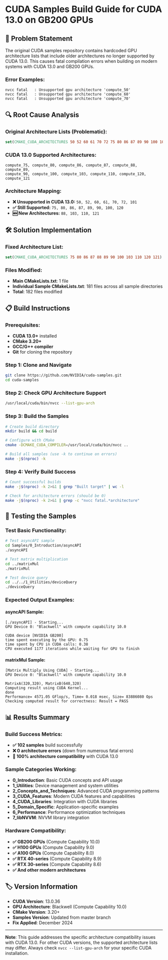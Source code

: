 # CUDA Samples Build Guide for CUDA 13.0 on GB200 GPUs

## 🚨 Problem Statement

The original CUDA samples repository contains hardcoded GPU architecture lists that include older architectures no longer supported by CUDA 13.0. This causes fatal compilation errors when building on modern systems with CUDA 13.0 and GB200 GPUs.

### Error Examples:
```
nvcc fatal   : Unsupported gpu architecture 'compute_50'
nvcc fatal   : Unsupported gpu architecture 'compute_60'
nvcc fatal   : Unsupported gpu architecture 'compute_70'
```

## 🔍 Root Cause Analysis

### Original Architecture Lists (Problematic):
```cmake
set(CMAKE_CUDA_ARCHITECTURES 50 52 60 61 70 72 75 80 86 87 89 90 100 101 120)
```

### CUDA 13.0 Supported Architectures:
```
compute_75, compute_80, compute_86, compute_87, compute_88, compute_89, 
compute_90, compute_100, compute_103, compute_110, compute_120, compute_121
```

### Architecture Mapping:
- **❌ Unsupported in CUDA 13.0:** `50, 52, 60, 61, 70, 72, 101`
- **✅ Still Supported:** `75, 80, 86, 87, 89, 90, 100, 120`
- **🆕 New Architectures:** `88, 103, 110, 121`

## 🛠️ Solution Implementation

### Fixed Architecture List:
```cmake
set(CMAKE_CUDA_ARCHITECTURES 75 80 86 87 88 89 90 100 103 110 120 121)
```

### Files Modified:
- **Main CMakeLists.txt**: 1 file
- **Individual Sample CMakeLists.txt**: 181 files across all sample directories
- **Total**: 182 files modified

## 📋 Build Instructions

### Prerequisites:
- **CUDA 13.0+** installed
- **CMake 3.20+**
- **GCC/G++ compiler**
- **Git** for cloning the repository

### Step 1: Clone and Navigate
```bash
git clone https://github.com/NVIDIA/cuda-samples.git
cd cuda-samples
```

### Step 2: Check GPU Architecture Support
```bash
/usr/local/cuda/bin/nvcc --list-gpu-arch
```

### Step 3: Build the Samples
```bash
# Create build directory
mkdir build && cd build

# Configure with CMake
cmake -DCMAKE_CUDA_COMPILER=/usr/local/cuda/bin/nvcc ..

# Build all samples (use -k to continue on errors)
make -j$(nproc) -k
```

### Step 4: Verify Build Success
```bash
# Count successful builds
make -j$(nproc) -k 2>&1 | grep "Built target" | wc -l

# Check for architecture errors (should be 0)
make -j$(nproc) -k 2>&1 | grep -c "nvcc fatal.*architecture"
```

## 🧪 Testing the Samples

### Test Basic Functionality:
```bash
# Test asyncAPI sample
cd Samples/0_Introduction/asyncAPI
./asyncAPI

# Test matrix multiplication
cd ../matrixMul
./matrixMul

# Test device query
cd ../../1_Utilities/deviceQuery
./deviceQuery
```

### Expected Output Examples:

#### asyncAPI Sample:
```
[./asyncAPI] - Starting...
GPU Device 0: "Blackwell" with compute capability 10.0

CUDA device [NVIDIA GB200]
time spent executing by the GPU: 0.75
time spent by CPU in CUDA calls: 0.38
CPU executed 1177 iterations while waiting for GPU to finish
```

#### matrixMul Sample:
```
[Matrix Multiply Using CUDA] - Starting...
GPU Device 0: "Blackwell" with compute capability 10.0

MatrixA(320,320), MatrixB(640,320)
Computing result using CUDA Kernel...
done
Performance= 4571.05 GFlop/s, Time= 0.018 msec, Size= 83886080 Ops
Checking computed result for correctness: Result = PASS
```

## 📊 Results Summary

### Build Success Metrics:
- **✅ 102 samples** build successfully
- **❌ 0 architecture errors** (down from numerous fatal errors)
- **🎯 100% architecture compatibility** with CUDA 13.0

### Sample Categories Working:
- **0_Introduction**: Basic CUDA concepts and API usage
- **1_Utilities**: Device management and system utilities
- **2_Concepts_and_Techniques**: Advanced CUDA programming patterns
- **3_CUDA_Features**: Modern CUDA features and capabilities
- **4_CUDA_Libraries**: Integration with CUDA libraries
- **5_Domain_Specific**: Application-specific examples
- **6_Performance**: Performance optimization techniques
- **7_libNVVM**: NVVM library integration

### Hardware Compatibility:
- **✅ GB200 GPUs** (Compute Capability 10.0)
- **✅ H100 GPUs** (Compute Capability 9.0)
- **✅ A100 GPUs** (Compute Capability 8.0)
- **✅ RTX 40-series** (Compute Capability 8.9)
- **✅ RTX 30-series** (Compute Capability 8.6)
- **✅ And other modern architectures**

## 🏷️ Version Information

- **CUDA Version**: 13.0.36
- **GPU Architecture**: Blackwell (Compute Capability 10.0)
- **CMake Version**: 3.20+
- **Samples Version**: Updated from master branch
- **Fix Applied**: December 2024

---

**Note**: This guide addresses the specific architecture compatibility issues with CUDA 13.0. For other CUDA versions, the supported architecture lists may differ. Always check `nvcc --list-gpu-arch` for your specific CUDA installation.
